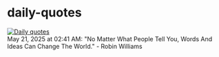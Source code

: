 # daily-quotes
[![Daily quotes](https://github.com/ceepu8/daily-quotes/actions/workflows/daily-quote.yml/badge.svg)](https://github.com/ceepu8/daily-quotes/actions/workflows/daily-quote.yml)<br/>
May 21, 2025 at 02:41 AM: "No Matter What People Tell You, Words And Ideas Can Change The World." - Robin Williams
